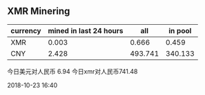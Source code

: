 ## XMR Minering

|currency|mined in last 24 hours|all|in pool|
|---|---|---|---|
|XMR|0.003|0.666|0.459|
|CNY|2.428|493.741|340.133|

今日美元对人民币 6.94	今日xmr对人民币741.48


2018-10-23 16:40
